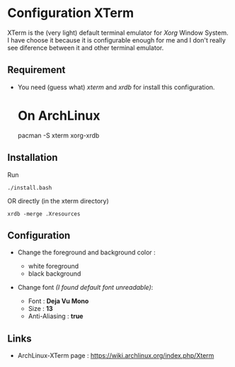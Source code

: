 # Configuration XTerm

XTerm is the (very light) default terminal emulator for *Xorg* Window System.
I have choose it because it is configurable enough for me and I don't really see diference between it and other terminal emulator.

## Requirement

+ You need (guess what) *xterm* and *xrdb* for install this configuration.


	# On ArchLinux
	pacman -S xterm xorg-xrdb

## Installation

Run

	./install.bash

OR directly (in the xterm directory)

	xrdb -merge .Xresources

## Configuration

+ Change the foreground and background color : 
	+ white foreground
	+ black background
	
+ Change font *(I found default font unreadable)*:
	+ Font : **Deja Vu Mono**
	+ Size : **13**
	+ Anti-Aliasing : **true**

## Links

+ ArchLinux-XTerm page : https://wiki.archlinux.org/index.php/Xterm

